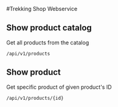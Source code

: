 #Trekking Shop Webservice

## Show product catalog
Get all products from the catalog
```
/api/v1/products
```


## Show product
Get specific product of given product's ID
```
/api/v1/products/{id}
```
